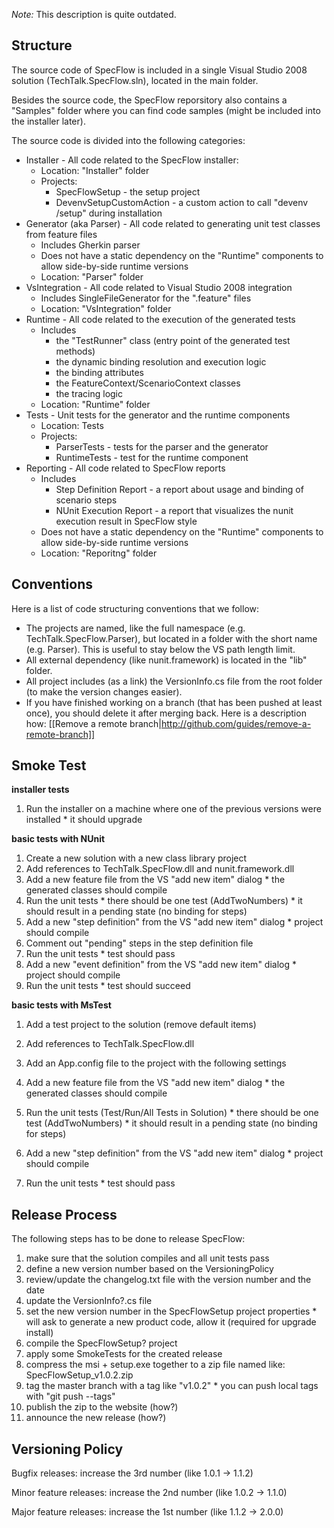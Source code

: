 _Note:_ This description is quite outdated. 

## Structure

The source code of SpecFlow is included in a single Visual Studio 2008 solution (TechTalk.SpecFlow.sln), located in the main folder.

Besides the source code, the SpecFlow reporsitory also contains a "Samples" folder where you can find code samples (might be included into the installer later).

The source code is divided into the following categories:

* Installer - All code related to the SpecFlow installer:
  * Location: "Installer" folder
  * Projects:
    * SpecFlowSetup - the setup project
    * DevenvSetupCustomAction - a custom action to call "devenv /setup" during installation 
* Generator (aka Parser) - All code related to generating unit test classes from feature files
  * Includes Gherkin parser
  * Does not have a static dependency on the "Runtime" components to allow side-by-side runtime versions
  * Location: "Parser" folder 
* VsIntegration - All code related to Visual Studio 2008 integration
  * Includes SingleFileGenerator for the ".feature" files
  * Location: "VsIntegration" folder 
* Runtime - All code related to the execution of the generated tests
  * Includes
    * the "TestRunner" class (entry point of the generated test methods)
    * the dynamic binding resolution and execution logic
    * the binding attributes
    * the FeatureContext/ScenarioContext classes
    * the tracing logic 
  * Location: "Runtime" folder 
* Tests - Unit tests for the generator and the runtime components
  * Location: Tests
  * Projects:
    * ParserTests - tests for the parser and the generator
    * RuntimeTests - test for the runtime component 
* Reporting - All code related to SpecFlow reports
  * Includes
    * Step Definition Report - a report about usage and binding of scenario steps
    * NUnit Execution Report - a report that visualizes the nunit execution result in SpecFlow style 
  * Does not have a static dependency on the "Runtime" components to allow side-by-side runtime versions
  * Location: "Reporitng" folder 

## Conventions

Here is a list of code structuring conventions that we follow:

* The projects are named, like the full namespace (e.g. TechTalk.SpecFlow.Parser), but located in a folder with the short name (e.g. Parser). This is useful to stay below the VS path length limit.
* All external dependency (like nunit.framework) is located in the "lib" folder.
* All project includes (as a link) the VersionInfo.cs file from the root folder (to make the version changes easier).
* If you have finished working on a branch (that has been pushed at least once), you should delete it after merging back. Here is a description how: [[Remove a remote branch|http://github.com/guides/remove-a-remote-branch]] 

## Smoke Test

**installer tests**

   1. Run the installer on a machine where one of the previous versions were installed
          * it should upgrade 

**basic tests with NUnit**

   1. Create a new solution with a new class library project
   2. Add references to TechTalk.SpecFlow.dll and nunit.framework.dll
   3. Add a new feature file from the VS "add new item" dialog
          * the generated classes should compile 
   4. Run the unit tests
          * there should be one test (AddTwoNumbers)
          * it should result in a pending state (no binding for steps) 
   5. Add a new "step definition" from the VS "add new item" dialog
          * project should compile 
   6. Comment out "pending" steps in the step definition file
   7. Run the unit tests
          * test should pass 
   8. Add a new "event definition" from the VS "add new item" dialog
          * project should compile 
   9. Run the unit tests
          * test should succeed 

**basic tests with MsTest**

   1. Add a test project to the solution (remove default items)
   2. Add references to TechTalk.SpecFlow.dll
   3. Add an App.config file to the project with the following settings

      <?xml version="1.0" encoding="utf-8" ?>
      <configuration>
        <configSections>
          <section name="specFlow" type="TechTalk.SpecFlow.Configuration.ConfigurationSectionHandler, TechTalk.SpecFlow"/>
        </configSections>

        <specFlow>
          <unitTestProvider name="MsTest" />
        </specFlow>
      </configuration>

   4. Add a new feature file from the VS "add new item" dialog
          * the generated classes should compile 
   5. Run the unit tests (Test/Run/All Tests in Solution)
          * there should be one test (AddTwoNumbers)
          * it should result in a pending state (no binding for steps) 
   6. Add a new "step definition" from the VS "add new item" dialog
          * project should compile 
   7. Run the unit tests
          * test should pass

## Release Process

 The following steps has to be done to release SpecFlow:

   1. make sure that the solution compiles and all unit tests pass
   2. define a new version number based on the VersioningPolicy
   3. review/update the changelog.txt file with the version number and the date
   4. update the VersionInfo?.cs file
   5. set the new version number in the SpecFlowSetup project properties
          * will ask to generate a new product code, allow it (required for upgrade install) 
   6. compile the SpecFlowSetup? project
   7. apply some SmokeTests for the created release
   8. compress the msi + setup.exe together to a zip file named like: SpecFlowSetup_v1.0.2.zip
   9. tag the master branch with a tag like "v1.0.2"
          * you can push local tags with "git push --tags" 
  10. publish the zip to the website (how?)
  11. announce the new release (how?) 

## Versioning Policy

Bugfix releases: increase the 3rd number (like 1.0.1 -> 1.1.2)

Minor feature releases: increase the 2nd number (like 1.0.2 -> 1.1.0)

Major feature releases: increase the 1st number (like 1.1.2 -> 2.0.0) 